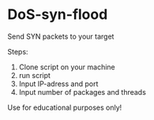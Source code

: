 # DoS-syn-flood
Send SYN packets to your target

Steps:
1. Clone script on your machine
2. run script
3. Input IP-adress and port
4. Input number of packages and threads

Use for educational purposes only!
